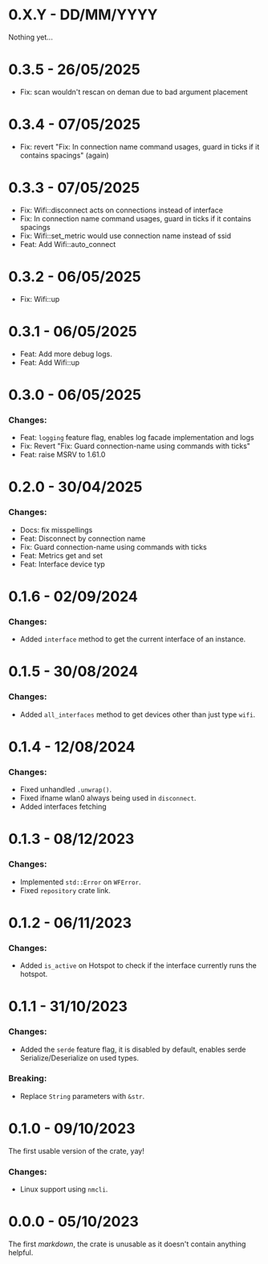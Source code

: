 
# 0.X.Y - DD/MM/YYYY
Nothing yet...

# 0.3.5 - 26/05/2025
- Fix: scan wouldn't rescan on deman due to bad argument placement

# 0.3.4 - 07/05/2025
- Fix: revert "Fix: In connection name command usages, guard in ticks if it contains spacings" (again)

# 0.3.3 - 07/05/2025
- Fix: Wifi::disconnect acts on connections instead of interface
- Fix: In connection name command usages, guard in ticks if it contains spacings
- Fix: Wifi::set_metric would use connection name instead of ssid
- Feat: Add Wifi::auto_connect

# 0.3.2 - 06/05/2025
- Fix: Wifi::up

# 0.3.1 - 06/05/2025
- Feat: Add more debug logs.
- Feat: Add Wifi::up

# 0.3.0 - 06/05/2025
### Changes:
- Feat: `logging` feature flag, enables log facade implementation and logs
- Fix: Revert "Fix: Guard connection-name using commands with ticks"
- Feat: raise MSRV to 1.61.0

# 0.2.0 - 30/04/2025
### Changes:
- Docs: fix misspellings
- Feat: Disconnect by connection name
- Fix: Guard connection-name using commands with ticks
- Feat: Metrics get and set
- Feat: Interface device typ

# 0.1.6 - 02/09/2024
### Changes:
- Added `interface` method to get the current interface of an instance.

# 0.1.5 - 30/08/2024
### Changes:
- Added `all_interfaces` method to get devices other than just type `wifi`.

# 0.1.4 - 12/08/2024
### Changes:
- Fixed unhandled `.unwrap()`.
- Fixed ifname wlan0 always being used in `disconnect`.
- Added interfaces fetching

# 0.1.3 - 08/12/2023
### Changes:
- Implemented `std::Error` on `WFError`.
- Fixed `repository` crate link.

# 0.1.2 - 06/11/2023
### Changes:
- Added `is_active` on Hotspot to check if the interface currently runs the hotspot.

# 0.1.1 - 31/10/2023
### Changes:
- Added the `serde` feature flag, it is disabled by default, enables serde Serialize/Deserialize on used types.

### Breaking:
- Replace `String` parameters with `&str`.

# 0.1.0 - 09/10/2023
The first usable version of the crate, yay!
### Changes:
* Linux support using `nmcli`.

# 0.0.0 - 05/10/2023
The first *markdown*, the crate is unusable as it doesn't contain anything helpful.

